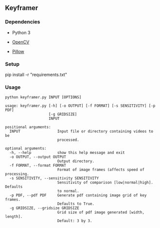 ## Keyframer

### Dependencies

* Python 3


* [OpenCV](https://pypi.org/project/opencv-python/)
* [Pillow](https://pypi.org/project/Pillow/)

### Setup

pip install -r "requirements.txt"

### Usage

`python keyframer.py INPUT [OPTIONS]`

```
usage: keyframer.py [-h] [-o OUTPUT] [-f FORMAT] [-s SENSITIVITY] [-p PDF]
                    [-g GRIDSIZE]
                    INPUT

positional arguments:
  INPUT                 Input file or directory containing videos to be
                        processed.

optional arguments:
  -h, --help            show this help message and exit
  -o OUTPUT, --output OUTPUT
                        Output directory.
  -f FORMAT, --format FORMAT
                        Format of image frames (affects speed of processing.
  -s SENSITIVITY, --sensitivity SENSITIVITY
                        Sensitivity of comparison [low|normal|high]. Defaults
                        to normal.
  -p PDF, --pdf PDF     Generate pdf containing image grid of key frames.
                        Defaults to True.
  -g GRIDSIZE, --gridsize GRIDSIZE
                        Grid size of pdf image generated [width, length].
                        Default: 3 by 3.  
```


